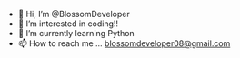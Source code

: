 - 👋 Hi, I’m @BlossomDeveloper
- 👀 I’m interested in coding!!
- 🌱 I’m currently learning Python
- 📫 How to reach me ... blossomdeveloper08@gmail.com


